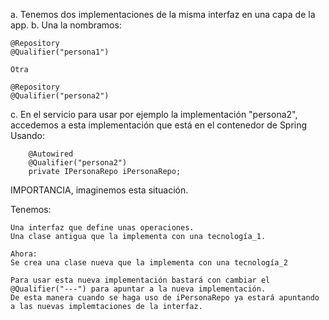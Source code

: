 a. Tenemos dos implementaciones de la misma interfaz en una capa de la app.
b. Una la nombramos:

	@Repository	                  
	@Qualifier("persona1")
	
	Otra
	
	@Repository	                  
	@Qualifier("persona2")	

c. En el servicio para usar por ejemplo la implementación "persona2", accedemos a esta implementación que está en el contenedor de Spring
   Usando:
   
		@Autowired
		@Qualifier("persona2")
		private IPersonaRepo iPersonaRepo;
		

IMPORTANCIA, imaginemos esta situación.

Tenemos:

	Una interfaz que define unas operaciones.
	Una clase antigua que la implementa con una tecnología_1.
	
	Ahora: 
	Se crea una clase nueva que la implementa con una tecnología_2
	
	Para usar esta nueva implementación bastará con cambiar el @Qualifier("---") para apuntar a la nueva implementación.
	De esta manera cuando se haga uso de iPersonaRepo ya estará apuntando a las nuevas implemtaciones de la interfaz.
	
